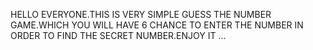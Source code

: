 HELLO EVERYONE.THIS IS VERY SIMPLE GUESS THE NUMBER GAME.WHICH YOU WILL HAVE 6 CHANCE TO ENTER THE NUMBER IN ORDER TO FIND THE SECRET NUMBER.ENJOY IT ...
